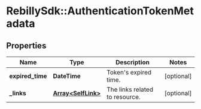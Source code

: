# RebillySdk::AuthenticationTokenMetadata

## Properties
Name | Type | Description | Notes
------------ | ------------- | ------------- | -------------
**expired_time** | **DateTime** | Token&#x27;s expired time. | [optional] 
**_links** | [**Array&lt;SelfLink&gt;**](SelfLink.md) | The links related to resource. | [optional] 

